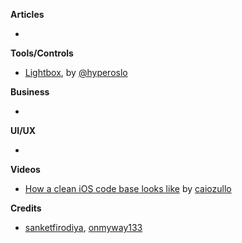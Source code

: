 **Articles**

* 

**Tools/Controls**

* [Lightbox](https://github.com/hyperoslo/Lightbox), by [@hyperoslo](https://github.com/hyperoslo)

**Business**

* 

**UI/UX**

* 

**Videos**

* [How a clean iOS code base looks like](https://www.essentialdeveloper.com/articles/how-a-clean-ios-codebase-looks-like) by [caiozullo](https://twitter.com/caiozullo)

**Credits**

* [sanketfirodiya](https://github.com/sanketfirodiya), [onmyway133](https://github.com/onmyway133)
